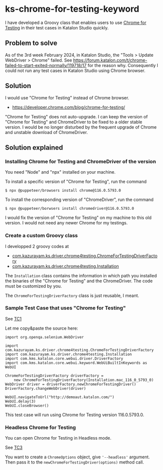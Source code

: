 # ks-chrome-for-testing-keyword

I have developed a Groovy class that enables users to use [Chrome for Testing](https://developer.chrome.com/blog/chrome-for-testing/) in their test cases in Katalon Studio quickly.

## Problem to solve

As of the 3rd week February 2024, in Katalon Studio, the "Tools > Update WebDriver > Chrome" failed. See https://forum.katalon.com/t/chrome-failed-to-start-exited-normally/119718/17 for the reason why. Consequently I could not run any test cases in Katalon Studio using Chrome browser.

## Solution

I would use "Chrome for Testing" instead of Chrome browser.

- https://developer.chrome.com/blog/chrome-for-testing/

"Chrome for Testing" does not auto-upgrade. I can keep the version of "Chrome for Testing" and ChromeDriver to be fixed to a older stable version. I would be no longer disturbed by the frequent upgrade of Chrome and unstable download of ChromeDriver.

## Solution explained

### Installing Chrome for Testing and ChromeDriver of the version

You need "Node" and "npx" installed on your machine.

To install a specific version of "Chrome for Testing", run the command

```
$ npx @puppeteer/browsers install chrome@116.0.5793.0
```

To install the corresponding version of "ChromeDriver", run the command

```
$ npx @puppeteer/borwsers install chromedriver@116.0.5793.0
```

I would fix the version of "Chrome for Testing" on my machine to this old version. I would not need any newer Chrome for my testings.

### Create a custom Groovy class

I developped 2 groovy codes at

- [com.kazurayam.ks.driver.chrome4testing.ChromeForTestingDriverFactory](https://github.com/kazurayam/ks-chrome-for-testing-keyword/blob/master/Keywords/com/kazurayam/ks/driver/chrome4testing/ChromeForTestingDriverFactory.groovy)
- [com.kazurayam.ks.driver.chrome4testing.Installation](https://github.com/kazurayam/ks-chrome-for-testing-keyword/blob/master/Keywords/com/kazurayam/ks/driver/chrome4testing/Installation.groovy)


The `Installation` class contains the information in which path you installed the binaries of the "Chrome for Testing" and the ChromeDriver. The code must be customized by you.

The `ChromeForTestingDriverFactory` class is just reusable, I meant.

### Sample Test Case that uses "Chrome for Testing"

See [TC1](https://github.com/kazurayam/ks-chrome-for-testing-keyword/blob/master/Scripts/TC1/Script1708343560671.groovy)

Let me copy&paste the source here:

```
import org.openqa.selenium.WebDriver

import com.kazurayam.ks.driver.chrome4testing.ChromeForTestingDriverFactory
import com.kazurayam.ks.driver.chrome4testing.Installation
import com.kms.katalon.core.webui.driver.DriverFactory
import com.kms.katalon.core.webui.keyword.WebUiBuiltInKeywords as WebUI

ChromeForTestingDriverFactory driverFactory =
    new ChromeForTestingDriverFactory(Installation.mac_116_0_5793_0)
WebDriver driver = driverFactory.newChromeForTestingDriver()
DriverFactory.changeWebDriver(driver)

WebUI.navigateToUrl("http://demoaut.katalon.com/")
WebUI.delay(3)
WebUI.closeBrowser()
```

This test case will run using Chrome for Testing version 116.0.5793.0.

### Headless Chrome for Testing

You can open Chrome for Testing in Headless mode.

See [TC3](https://github.com/kazurayam/ks-chrome-for-testing-keyword/blob/master/Scripts/TC3_headless/Script1708568445937.groovy)

You want to create a `ChromeOptions` object, give `'--headless'` argument. Then pass it to the `newChromeForTestingDriver(options)` method call.



